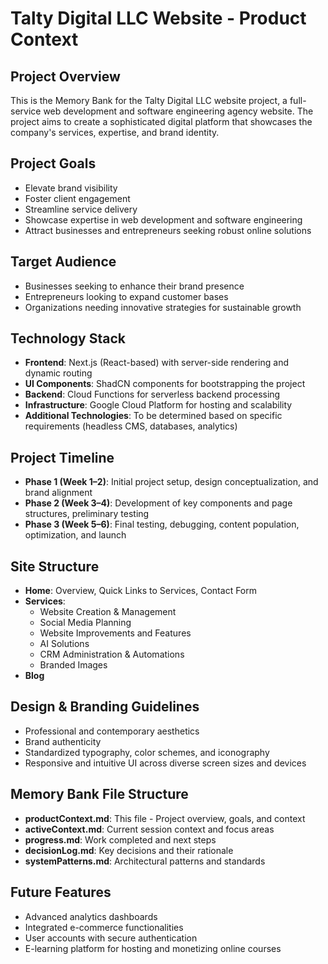 # Talty Digital LLC Website - Product Context

## Project Overview
This is the Memory Bank for the Talty Digital LLC website project, a full-service web development and software engineering agency website. The project aims to create a sophisticated digital platform that showcases the company's services, expertise, and brand identity.

## Project Goals
- Elevate brand visibility
- Foster client engagement
- Streamline service delivery
- Showcase expertise in web development and software engineering
- Attract businesses and entrepreneurs seeking robust online solutions

## Target Audience
- Businesses seeking to enhance their brand presence
- Entrepreneurs looking to expand customer bases
- Organizations needing innovative strategies for sustainable growth

## Technology Stack
- **Frontend**: Next.js (React-based) with server-side rendering and dynamic routing
- **UI Components**: ShadCN components for bootstrapping the project
- **Backend**: Cloud Functions for serverless backend processing
- **Infrastructure**: Google Cloud Platform for hosting and scalability
- **Additional Technologies**: To be determined based on specific requirements (headless CMS, databases, analytics)

## Project Timeline
- **Phase 1 (Week 1–2)**: Initial project setup, design conceptualization, and brand alignment
- **Phase 2 (Week 3–4)**: Development of key components and page structures, preliminary testing
- **Phase 3 (Week 5–6)**: Final testing, debugging, content population, optimization, and launch

## Site Structure
- **Home**: Overview, Quick Links to Services, Contact Form
- **Services**:
  - Website Creation & Management
  - Social Media Planning
  - Website Improvements and Features
  - AI Solutions
  - CRM Administration & Automations
  - Branded Images
- **Blog**

## Design & Branding Guidelines
- Professional and contemporary aesthetics
- Brand authenticity
- Standardized typography, color schemes, and iconography
- Responsive and intuitive UI across diverse screen sizes and devices

## Memory Bank File Structure
- **productContext.md**: This file - Project overview, goals, and context
- **activeContext.md**: Current session context and focus areas
- **progress.md**: Work completed and next steps
- **decisionLog.md**: Key decisions and their rationale
- **systemPatterns.md**: Architectural patterns and standards

## Future Features
- Advanced analytics dashboards
- Integrated e-commerce functionalities
- User accounts with secure authentication
- E-learning platform for hosting and monetizing online courses